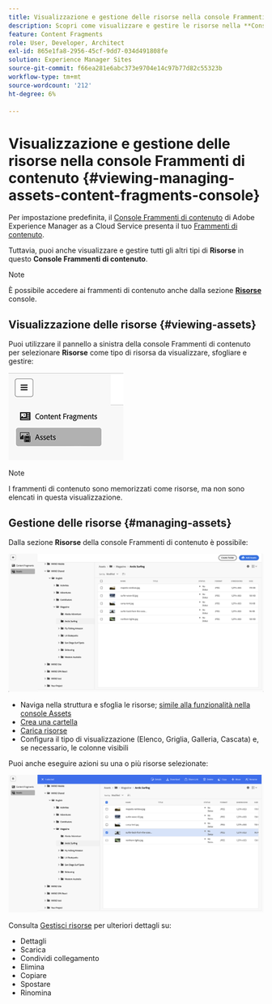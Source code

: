 ```yaml
---
title: Visualizzazione e gestione delle risorse nella console Frammenti di contenuto
description: Scopri come visualizzare e gestire le risorse nella **Console Frammenti di contenuto** di Adobe Experience Manager as a Cloud Service.
feature: Content Fragments
role: User, Developer, Architect
exl-id: 865e1fa8-2956-45cf-9dd7-034d491808fe
solution: Experience Manager Sites
source-git-commit: f66ea281e6abc373e9704e14c97b77d82c55323b
workflow-type: tm+mt
source-wordcount: '212'
ht-degree: 6%

---
```


# Visualizzazione e gestione delle risorse nella console Frammenti di contenuto {#viewing-managing-assets-content-fragments-console}

Per impostazione predefinita, il [Console Frammenti di contenuto](/help/sites-cloud/administering/content-fragments/managing.md#content-fragments-console) di Adobe Experience Manager as a Cloud Service presenta il tuo [Frammenti di contenuto](/help/sites-cloud/administering/content-fragments/overview.md).

Tuttavia, puoi anche visualizzare e gestire tutti gli altri tipi di **Risorse** in questo **Console Frammenti di contenuto**.

>[!NOTE]
>
>È possibile accedere ai frammenti di contenuto anche dalla sezione **[Risorse](/help/assets/overview.md)** console.

## Visualizzazione delle risorse {#viewing-assets}

Puoi utilizzare il pannello a sinistra della console Frammenti di contenuto per selezionare  **Risorse** come tipo di risorsa da visualizzare, sfogliare e gestire:

![Console Frammenti di contenuto - Navigazione](/help/sites-cloud/administering/content-fragments/assets/cf-console-assets-navigation.png)

>[!NOTE]
>
>I frammenti di contenuto sono memorizzati come risorse, ma non sono elencati in questa visualizzazione.

## Gestione delle risorse {#managing-assets}

Dalla sezione **Risorse** della console Frammenti di contenuto è possibile:

![Console Frammenti di contenuto - Sfoglia risorsa](/help/sites-cloud/administering/content-fragments/assets/cf-console-assets-browse.png)

* Naviga nella struttura e sfoglia le risorse; [simile alla funzionalità nella console Assets](/help/assets/navigate-assets-view.md)
* [Crea una cartella](/help/assets/manage-digital-assets.md#creating-folders)
* [Carica risorse](/help/assets/add-delete-assets-view.md)
* Configura il tipo di visualizzazione (Elenco, Griglia, Galleria, Cascata) e, se necessario, le colonne visibili

Puoi anche eseguire azioni su una o più risorse selezionate:

![Console Frammenti di contenuto: azioni per la risorsa selezionata](/help/sites-cloud/administering/content-fragments/assets/cf-console-assets-actions.png)

Consulta [Gestisci risorse](/help/assets/manage-organize-assets-view.md) per ulteriori dettagli su:

* Dettagli
* Scarica
* Condividi collegamento
* Elimina
* Copiare
* Spostare
* Rinomina
